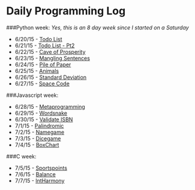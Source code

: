 # Daily Programming Log
###Python week:
*Yes, this is an 8 day week since I started on a Saturday*
* 6/20/15 - [Todo List](https://github.com/trvrsalom/dailyprogrammer/tree/master/Week_1/6_20_15)
* 6/21/15 - [Todo List - Pt2](https://github.com/trvrsalom/dailyprogrammer/tree/master/Week_1/6_21_15)
* 6/22/15 - [Cave of Prosperity](https://github.com/trvrsalom/dailyprogrammer/tree/master/Week_1/6_22_15)
* 6/23/15 - [Mangling Sentences](https://github.com/trvrsalom/dailyprogrammer/tree/master/Week_1/6_23_15)
* 6/24/15 - [Pile of Paper](https://github.com/trvrsalom/dailyprogrammer/tree/master/Week_1/6_24_15)
* 6/25/15 - [Animals](https://github.com/trvrsalom/dailyprogrammer/tree/master/Week_1/6_25_15)
* 6/26/15 - [Standard Deviation](https://github.com/trvrsalom/dailyprogrammer/tree/master/Week_1/6_26_15)
* 6/27/15 - [Space Code](https://github.com/trvrsalom/dailyprogrammer/tree/master/Week_1/6_27_15)

###Javascript week:
* 6/28/15 - [Metaprogramming](https://github.com/trvrsalom/dailyprogrammer/tree/master/Week_2/6_28_15)
* 6/29/15 - [Wordsnake](https://github.com/trvrsalom/dailyprogrammer/tree/master/Week_2/6_29_15)
* 6/30/15 - [Validate ISBN](https://github.com/trvrsalom/dailyprogrammer/tree/master/Week_2/6_30_15)
* 7/1/15 - [Palindromic](https://github.com/trvrsalom/dailyprogrammer/tree/master/Week_2/7_1_15)
* 7/2/15 - [Namegame](https://github.com/trvrsalom/dailyprogrammer/tree/master/Week_2/7_2_15)
* 7/3/15 - [Dicegame](https://github.com/trvrsalom/dailyprogrammer/tree/master/Week_2/7_3_15)
* 7/4/15 - [BoxChart](https://github.com/trvrsalom/dailyprogrammer/tree/master/Week_2/7_4_15)

###C week:
* 7/5/15 - [Sportspoints](https://github.com/trvrsalom/dailyprogrammer/tree/master/Week_3/7_5_15)
* 7/6/15 - [Balance](https://github.com/trvrsalom/dailyprogrammer/tree/master/Week_3/7_6_15)
* 7/7/15 - [IntHarmony](https://github.com/trvrsalom/dailyprogrammer/tree/master/Week_3/7_7_15)
